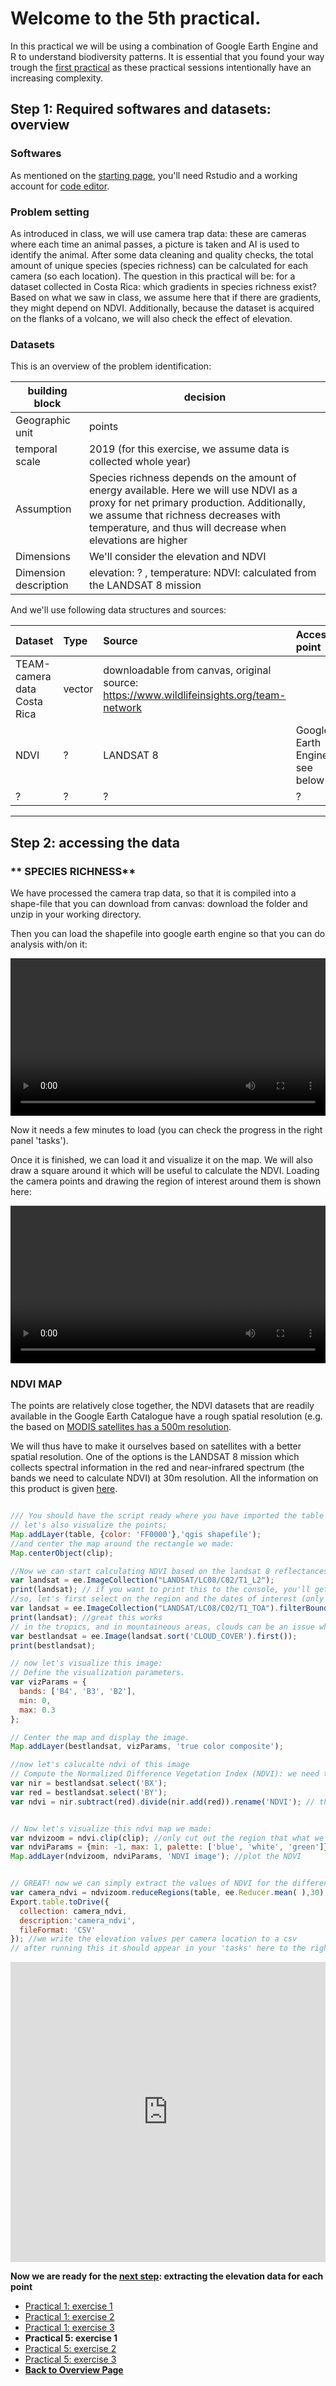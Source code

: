 # Welcome to the 5th practical. 

In this practical we will be using a combination of Google Earth Engine and R to understand biodiversity patterns. It is essential that you found your way trough the [first practical](https://liesjacobs.github.io/worldfoodecosystems2022/practical1/intro.html) as these practical sessions intentionally have an increasing complexity. 

## Step 1: Required softwares and datasets: overview

### **Softwares** 

As mentioned on the [starting page](https://liesjacobs.github.io/worldfoodecosystems2022/), you'll need Rstudio and a working account for [code editor](https://code.earthengine.google.com/).

### Problem setting

As introduced in class, we will use camera trap data: these are cameras where each time an animal passes, a picture is taken and AI is used to identify the animal. After some data cleaning and quality checks, the total amount of unique species (species richness) can be calculated for each camera (so each location). The question in this practical will be: for a dataset collected in Costa Rica: which gradients in species richness exist? 
Based on what we saw in class, we assume here that if there are gradients, they might depend on NDVI. Additionally, because the dataset is acquired on the flanks of a volcano, we will also check the effect of elevation. 

### **Datasets**

This is an overview of the problem identification: 

| building block  |  decision |
|---|---|
| Geographic unit |  points  |
| temporal scale |  2019 (for this exercise, we assume data is collected whole year)|
| Assumption | Species richness depends on the amount of energy available. Here we will use NDVI as a proxy for net primary production. Additionally, we assume that richness decreases with temperature, and thus will decrease when elevations are higher |
| Dimensions | We'll consider the elevation and NDVI
| Dimension description | elevation: ? , temperature: NDVI: calculated from the LANDSAT 8 mission  |

And we'll use following data structures and sources:

| Dataset      | Type | Source     |Access point     |
| :---        |    :---    |          :---  |         :---  |
| TEAM-camera data Costa Rica     | vector       | downloadable from canvas, original source: https://www.wildlifeinsights.org/team-network  |
| NDVI    | ?        | LANDSAT 8    |Google Earth Engine: see below     |
| ?  | ?        | ?      | ?    |


*** 

## Step 2: accessing the data

### ** SPECIES RICHNESS**

We have processed the camera trap data, so that it is compiled into a shape-file that you can download from canvas: download the folder and unzip in your working directory. 

Then you can load the shapefile into google earth engine so that you can do analysis with/on it: 

<video style="width:100%" controls>
  <source src="https://user-images.githubusercontent.com/89069805/179978055-1c284a74-4951-41b8-83f5-b790c58c450c.mp4" type="video/mp4">
Your browser does not support the video tag.
</video>

Now it needs a few minutes to load (you can check the progress in the right panel 'tasks'). 

Once it is finished, we can load it and visualize it on the map. We will also draw a square around it which will be useful to calculate the NDVI. Loading the camera points and drawing the region of interest around them is shown here: 


<video style="width:100%" controls>
  <source src="https://user-images.githubusercontent.com/89069805/179978970-7b2b90c7-3ac5-402a-ac69-7da81db11365.mp4" type="video/mp4">
Your browser does not support the video tag.
</video>



### **NDVI MAP**

The points are relatively close together, the NDVI datasets that are readily available in the Google Earth Catalogue have a rough spatial resolution (e.g. the based on [MODIS satellites has a 500m resolution](https://developers.google.com/earth-engine/datasets/catalog/MODIS_061_MOD13A1). 

We will thus have to make it ourselves based on satellites with a better spatial resolution. One of the options is the LANDSAT 8 mission which collects spectral information in the red and near-infrared spectrum (the bands we need to calculate NDVI) at 30m resolution. All the information on this product is given [here](https://developers.google.com/earth-engine/datasets/catalog/LANDSAT_LC08_C02_T1_L2).


```javascript

/// You should have the script ready where you have imported the table (the camera points) and drawn a rectangle around them 
// let's also visualize the points; 
Map.addLayer(table, {color: 'FF0000'},'qgis shapefile');
//and center the map around the rectangle we made: 
Map.centerObject(clip);

//Now we can start calculating NDVI based on the landsat 8 reflectances in the red and near infrared bands (use the link above to find out which bands these are) 
var landsat = ee.ImageCollection("LANDSAT/LC08/C02/T1_L2");
print(landsat); // if you want to print this to the console, you'll get an error: indeed the imageCollection is way too big
//so, let's first select on the region and the dates of interest (only within the clip, and the whole year of 2019)
var landsat = ee.ImageCollection("LANDSAT/LC08/C02/T1_TOA").filterBounds(clip).filterDate('2019-01-01', '2019-12-31');
print(landsat); //great this works
// in the tropics, and in mountaineous areas, clouds can be an issue when calculating NDVI. So let's sort the image collection according to cloud cover, and then take the image with the least clouds
var bestlandsat = ee.Image(landsat.sort('CLOUD_COVER').first());
print(bestlandsat);

// now let's visualize this image: 
// Define the visualization parameters.
var vizParams = {
  bands: ['B4', 'B3', 'B2'],
  min: 0,
  max: 0.3
};

// Center the map and display the image.
Map.addLayer(bestlandsat, vizParams, 'true color composite');

//now let's calucalte ndvi of this image
// Compute the Normalized Difference Vegetation Index (NDVI): we need to define the nir and red bands: find out which ones these are and replace the X and Y below with the correct band numbers: 
var nir = bestlandsat.select('BX');
var red = bestlandsat.select('BY');
var ndvi = nir.subtract(red).divide(nir.add(red)).rename('NDVI'); // this is (NIR-RED)/(NIR+RED)


// Now let's visualize this ndvi map we made:                   
var ndvizoom = ndvi.clip(clip); //only cut out the region that what we need
var ndviParams = {min: -1, max: 1, palette: ['blue', 'white', 'green']}; // set visualization parameters
Map.addLayer(ndvizoom, ndviParams, 'NDVI image'); //plot the NDVI


// GREAT! now we can simply extract the values of NDVI for the different points and export it to a csv: 
var camera_ndvi = ndvizoom.reduceRegions(table, ee.Reducer.mean( ),30); // the '30' here indicates the resolution at which you want to collect the data, i.e. in this case the resolution of the dem , in this case 90m
Export.table.toDrive({
  collection: camera_ndvi,
  description:'camera_ndvi',
  fileFormat: 'CSV'
}); //we write the elevation values per camera location to a csv
// after running this it should appear in your 'tasks' here to the right: click on 'run': after finalization it will appear in your google drive
```





<iframe width="640px" height="480px" src="https://forms.office.com/Pages/ResponsePage.aspx?id=zcrxoIxhA0S5RXb7PWh05Vl3_L7XnVBBlpWSqA8whj9UNFUwM05BS0E2S0NVSVg2OTdJNDhZMk1CVy4u&embed=true" frameborder="0" marginwidth="0" marginheight="0" style="border: none; max-width:100%; max-height:100vh" allowfullscreen webkitallowfullscreen mozallowfullscreen msallowfullscreen> </iframe>




**Now we are ready for the [next step](https://liesjacobs.github.io/worldfoodecosystems2022/practical2/QGIS.html): extracting the elevation data for each point**

<nav>
  <ul>
    <li><a href="https://liesjacobs.github.io/worldfoodecosystems2022/practical1/intro.html">Practical 1: exercise 1</a></li>
    <li><a href="https://liesjacobs.github.io/worldfoodecosystems2022/practical1/exploring.html">Practical 1: exercise 2</a></li>
    <li><a href="https://liesjacobs.github.io/worldfoodecosystems2022/practical1/understandinggradients.html">Practical 1: exercise 3</a></li>
    <li><strong>Practical 5: exercise 1</strong></li>
    <li><a href="https://liesjacobs.github.io/worldfoodecosystems2022/practical2/QGIS.html">Practical 5: exercise 2</a></li>
    <li><a href="https://liesjacobs.github.io/worldfoodecosystems2022/practical2/Rstudio.html">Practical 5: exercise 3</a></li>
    <li><a href="https://liesjacobs.github.io/worldfoodecosystems2022/"><b>Back to Overview Page</b></a></li>
  </ul>
</nav>


